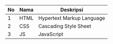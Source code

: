 | No  | Nama | Deskripsi                 |
| --- | ---- | ------------------------- |
| 1   | HTML | Hypertext Markup Language |
| 2   | CSS  | Cascading Style Sheet     |
| 3   | JS   | JavaScript                |
